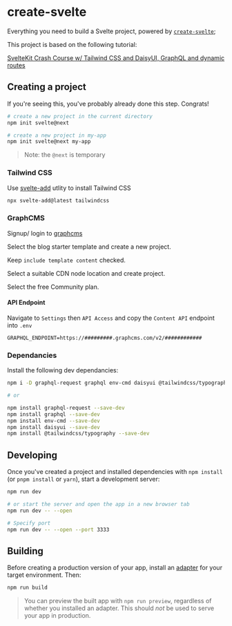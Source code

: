 # create-svelte

Everything you need to build a Svelte project, powered by [`create-svelte`](https://github.com/sveltejs/kit/tree/master/packages/create-svelte);

This project is based on the following tutorial:

[SvelteKit Crash Course w/ Tailwind CSS and DaisyUI, GraphQL and dynamic routes](https://www.youtube.com/watch?v=zH2qG9YwN3s&list=PLGi_uHe_v04AuMoPAtBN3ULy7zhFILKRQ&index=3)

## Creating a project

If you're seeing this, you've probably already done this step. Congrats!

```bash
# create a new project in the current directory
npm init svelte@next

# create a new project in my-app
npm init svelte@next my-app
```

> Note: the `@next` is temporary

### Tailwind CSS

Use [svelte-add]() utlity to install Tailwind CSS

```bash
npx svelte-add@latest tailwindcss
```

### GraphCMS

Signup/ login to [graphcms](https://graphcms.com/)

Select the blog starter template and create a new project.

Keep `include template content` checked.

Select a suitable CDN node location and create project.

Select the free Community plan.

#### API Endpoint

Navigate to `Settings` then `API Access` and copy the `Content API` endpoint into `.env`

```
GRAPHQL_ENDPOINT=https://#########.graphcms.com/v2/############
```


### Dependancies

Install the following dev dependancies:

```bash
npm i -D graphql-request graphql env-cmd daisyui @tailwindcss/typography

# or

npm install graphql-request --save-dev
npm install graphql --save-dev
npm install env-cmd --save-dev
npm install daisyui --save-dev
npm install @tailwindcss/typography --save-dev
```


## Developing

Once you've created a project and installed dependencies with `npm install` (or `pnpm install` or `yarn`), start a development server:

```bash
npm run dev

# or start the server and open the app in a new browser tab
npm run dev -- --open

# Specify port
npm run dev -- --open --port 3333
```

## Building

Before creating a production version of your app, install an [adapter](https://kit.svelte.dev/docs#adapters) for your target environment. Then:

```bash
npm run build
```

> You can preview the built app with `npm run preview`, regardless of whether you installed an adapter. This should _not_ be used to serve your app in production.
